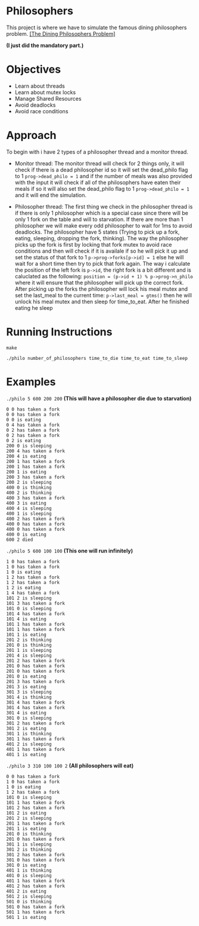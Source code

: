 # Philosophers
This project is where we have to simulate the famous dining philosophers problem. [[The Dining Philosophers Problem]](https://en.wikipedia.org/wiki/Dining_philosophers_problem)

**(I just did the mandatory part.)**

# Objectives
- Learn about threads
- Learn about mutex locks
- Manage Shared Resources
- Avoid deadlocks
- Avoid race conditions
 
# Approach
To begin with i have 2 types of a philosopher thread and a monitor thread.

- Monitor thread: The monitor thread will check for 2 things only, it will check if there is a dead philosopher id so it will set the dead_philo flag to 1 ```prog->dead_philo = 1``` and if the number of meals was also provided with the input it will check if all of the philosophers have eaten their meals if so it will also set the dead_philo flag to 1 ```prog->dead_philo = 1``` and it will end the simulation.

- Philosopher thread: The first thing we check in the philosopher thread is if there is only 1 philosopher which is a special case since there will be only 1 fork on the table and will to starvation. If there are more than 1 philosopher we will make every odd philosopher to wait for 1ms to avoid deadlocks. The philosopher have 5 states (Trying to pick up a fork, eating, sleeping, dropping the fork, thinking). The way the philosopher picks up the fork is first by locking that fork mutex to avoid race conditions and then will check if it is availale if so he will pick it up and set the status of that fork to 1 ```p->prog->forks[p->id] = 1``` else he will wait for a short time then try to pick that fork again. The way i calculate the position of the left fork is ```p->id```, the right fork is a bit different and is caluclated as the following: ```position = (p->id + 1) % p->prog->n_philo``` where it will ensure that the philosopher will pick up the correct fork. After picking up the forks the philosopher will lock his meal mutex and set the last_meal to the current time: ```p->last_meal = gtms()``` then he will unlock his meal mutex and then sleep for time_to_eat. After he finished eating he sleep 

# Running Instructions
```make ```

```./philo number_of_philosophers time_to_die time_to_eat time_to_sleep```

# Examples

```./philo 5 600 200 200``` **(This will have a philosopher die due to starvation)**
```
0 0 has taken a fork
0 0 has taken a fork
0 0 is eating
0 4 has taken a fork
0 2 has taken a fork
0 2 has taken a fork
0 2 is eating
200 0 is sleeping
200 4 has taken a fork
200 4 is eating
200 1 has taken a fork
200 1 has taken a fork
200 1 is eating
200 3 has taken a fork
200 2 is sleeping
400 0 is thinking
400 2 is thinking
400 3 has taken a fork
400 3 is eating
400 4 is sleeping
400 1 is sleeping
400 2 has taken a fork
400 0 has taken a fork
400 0 has taken a fork
400 0 is eating
600 2 died
```

```./philo 5 600 100 100``` **(This one will run infinitely)**
```
1 0 has taken a fork
1 0 has taken a fork
1 0 is eating
1 2 has taken a fork
1 2 has taken a fork
1 2 is eating
1 4 has taken a fork
101 2 is sleeping
101 3 has taken a fork
101 0 is sleeping
101 4 has taken a fork
101 4 is eating
101 1 has taken a fork
101 1 has taken a fork
101 1 is eating
201 2 is thinking
201 0 is thinking
201 1 is sleeping
201 4 is sleeping
201 2 has taken a fork
201 0 has taken a fork
201 0 has taken a fork
201 0 is eating
201 3 has taken a fork
201 3 is eating
301 3 is sleeping
301 4 is thinking
301 4 has taken a fork
301 4 has taken a fork
301 4 is eating
301 0 is sleeping
301 2 has taken a fork
301 2 is eating
301 1 is thinking
301 1 has taken a fork
401 2 is sleeping
401 1 has taken a fork
401 1 is eating
```

```./philo 3 310 100 100 2``` **(All philosophers will eat)**
```
0 0 has taken a fork
1 0 has taken a fork
1 0 is eating
1 2 has taken a fork
101 0 is sleeping
101 1 has taken a fork
101 2 has taken a fork
101 2 is eating
201 2 is sleeping
201 1 has taken a fork
201 1 is eating
201 0 is thinking
201 0 has taken a fork
301 1 is sleeping
301 2 is thinking
301 2 has taken a fork
301 0 has taken a fork
301 0 is eating
401 1 is thinking
401 0 is sleeping
401 1 has taken a fork
401 2 has taken a fork
401 2 is eating
501 2 is sleeping
501 0 is thinking
501 0 has taken a fork
501 1 has taken a fork
501 1 is eating
```
